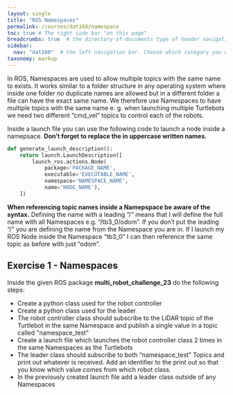 ```yaml
---
layout: single
title: "ROS Namespaces"
permalink: /courses/dat160/namespace
toc: true # The right side bar "on this page"
breadcrumbs: true  # the directory-of-documents type of header navigation
sidebar:
  nav: "dat160"  # the left navigation bar. Choose which category you want.
taxonomy: markup
---
```


In ROS, Namespaces are used to allow multiple topics with the same name to exists. It works similar to a folder structure in any operating system where inside one folder no duplicate names are allowed but in a different folder a file can have the exact same name. We therefore use Namespaces to have multiple topics with the same name e. g. when launching multiple Turtlebots we need two different “cmd_vel” topics to control each of the robots.

Inside a launch file you can use the following code to launch a node inside a namepsace. **Don’t forget to replace the in uppercase written names.**
```python
def generate_launch_description():
    return launch.LaunchDescription([
        launch_ros.actions.Node(
            package='PACKAGE_NAME',
            executable='EXECUTABLE_NAME',
            namespace='NAMESPACE_NAME',
            name='NODE_NAME'),
    ])
```

**When referencing topic names inside a Namepspace be aware of the syntax.** Defining the name with a leading “/” means that I will define the full name with all Namespaces e.g. “/tb3_0/odom”. If you don’t put the leading “/” you are defining the name from the Namespace you are in. If I launch my ROS Node inside the Namespace “tb3_0” I can then reference the same topic as before with just “odom”.

## Exercise 1 - Namespaces

Inside the given ROS package **multi_robot_challenge_23** do the following steps:

* Create a python class used for the robot controller
* Create a python class used for the leader
* The robot controller class should subscribe to the LiDAR topic of the Turtlebot in the same Namespace and publish a single value in a topic called "namespace_test"
* Create a launch file which launches the robot controller class 2 times in the same Namespaces as the Turtlebots
* The leader class should subscribe to both “namespace_test” Topics and print out whatever is received. Add an identifier to the print out so that you know which value comes from which robot class.
* In the previously created launch file add a leader class outside of any Namespaces

